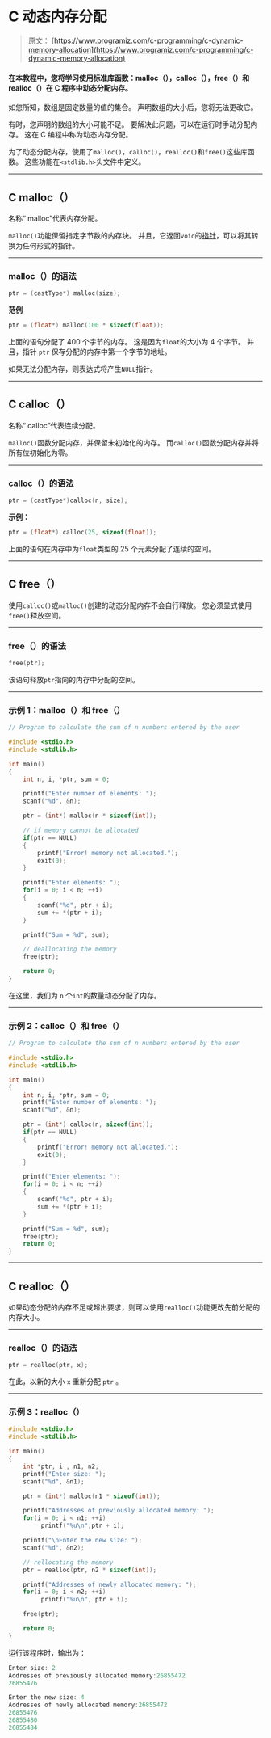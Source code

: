 # C 动态内存分配

> 原文： [https://www.programiz.com/c-programming/c-dynamic-memory-allocation](https://www.programiz.com/c-programming/c-dynamic-memory-allocation)

#### 在本教程中，您将学习使用标准库函数：malloc（），calloc（），free（）和 realloc（）在 C 程序中动态分配内存。

如您所知，数组是固定数量的值的集合。 声明数组的大小后，您将无法更改它。

有时，您声明的数组的大小可能不足。 要解决此问题，可以在运行时手动分配内存。 这在 C 编程中称为动态内存分配。

为了动态分配内存，使用了`malloc()`，`calloc()`，`realloc()`和`free()`这些库函数。 这些功能在`<stdlib.h>`头文件中定义。

* * *

## C malloc（）

名称“ malloc”代表内存分配。

`malloc()`功能保留指定字节数的内存块。 并且，它返回`void`的[指针](/c-programming/c-pointers "C Pointers")，可以将其转换为任何形式的指针。

* * *

### malloc（）的语法

```c
ptr = (castType*) malloc(size);
```

**范例**

```c
ptr = (float*) malloc(100 * sizeof(float));
```

上面的语句分配了 400 个字节的内存。 这是因为`float`的大小为 4 个字节。 并且，指针 `ptr` 保存分配的内存中第一个字节的地址。

如果无法分配内存，则表达式将产生`NULL`指针。

* * *

## C calloc（）

名称“ calloc”代表连续分配。

`malloc()`函数分配内存，并保留未初始化的内存。 而`calloc()`函数分配内存并将所有位初始化为零。

* * *

### calloc（）的语法

```c
ptr = (castType*)calloc(n, size);
```

**示例：**

```c
ptr = (float*) calloc(25, sizeof(float));
```

上面的语句在内存中为`float`类型的 25 个元素分配了连续的空间。

* * *

## C free（）

使用`calloc()`或`malloc()`创建的动态分配内存不会自行释放。 您必须显式使用`free()`释放空间。

* * *

### free（）的语法

```c
free(ptr);
```

该语句释放`ptr`指向的内存中分配的空间。

* * *

### 示例 1：malloc（）和 free（）

```c
// Program to calculate the sum of n numbers entered by the user

#include <stdio.h>
#include <stdlib.h>

int main()
{
    int n, i, *ptr, sum = 0;

    printf("Enter number of elements: ");
    scanf("%d", &n);

    ptr = (int*) malloc(n * sizeof(int));

    // if memory cannot be allocated
    if(ptr == NULL)                     
    {
        printf("Error! memory not allocated.");
        exit(0);
    }

    printf("Enter elements: ");
    for(i = 0; i < n; ++i)
    {
        scanf("%d", ptr + i);
        sum += *(ptr + i);
    }

    printf("Sum = %d", sum);

    // deallocating the memory
    free(ptr);

    return 0;
}

```

在这里，我们为 `n` 个`int`的数量动态分配了内存。

* * *

### 示例 2：calloc（）和 free（）

```c
// Program to calculate the sum of n numbers entered by the user

#include <stdio.h>
#include <stdlib.h>

int main()
{
    int n, i, *ptr, sum = 0;
    printf("Enter number of elements: ");
    scanf("%d", &n);

    ptr = (int*) calloc(n, sizeof(int));
    if(ptr == NULL)
    {
        printf("Error! memory not allocated.");
        exit(0);
    }

    printf("Enter elements: ");
    for(i = 0; i < n; ++i)
    {
        scanf("%d", ptr + i);
        sum += *(ptr + i);
    }

    printf("Sum = %d", sum);
    free(ptr);
    return 0;
} 
```

* * *

## C realloc（）

如果动态分配的内存不足或超出要求，则可以使用`realloc()`功能更改先前分配的内存大小。

* * *

### realloc（）的语法

```c
ptr = realloc(ptr, x);
```

在此，以新的大小 `x` 重新分配 `ptr` 。

* * *

### 示例 3：realloc（）

```c
#include <stdio.h>
#include <stdlib.h>

int main()
{
    int *ptr, i , n1, n2;
    printf("Enter size: ");
    scanf("%d", &n1);

    ptr = (int*) malloc(n1 * sizeof(int));

    printf("Addresses of previously allocated memory: ");
    for(i = 0; i < n1; ++i)
         printf("%u\n",ptr + i);

    printf("\nEnter the new size: ");
    scanf("%d", &n2);

    // rellocating the memory
    ptr = realloc(ptr, n2 * sizeof(int));

    printf("Addresses of newly allocated memory: ");
    for(i = 0; i < n2; ++i)
         printf("%u\n", ptr + i);

    free(ptr);

    return 0;
}
```

运行该程序时，输出为：

```c
Enter size: 2
Addresses of previously allocated memory:26855472
26855476

Enter the new size: 4
Addresses of newly allocated memory:26855472
26855476
26855480
26855484
```